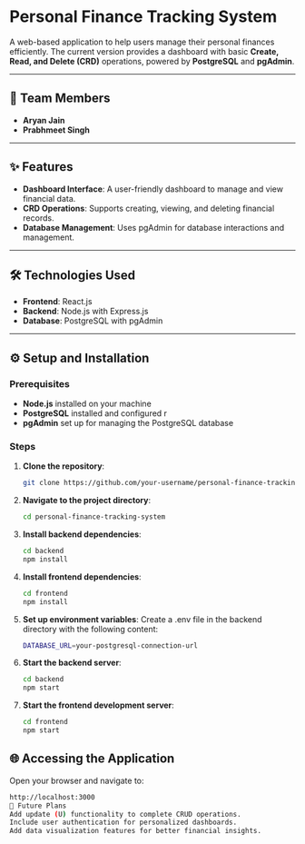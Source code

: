 # Personal Finance Tracking System  

A web-based application to help users manage their personal finances efficiently. The current version provides a dashboard with basic **Create, Read, and Delete (CRD)** operations, powered by **PostgreSQL** and **pgAdmin**.  

---

## 👥 Team Members  

- **Aryan Jain**  
- **Prabhmeet Singh**  

---

## ✨ Features  

- **Dashboard Interface**: A user-friendly dashboard to manage and view financial data.  
- **CRD Operations**: Supports creating, viewing, and deleting financial records.  
- **Database Management**: Uses pgAdmin for database interactions and management.  

---

## 🛠️ Technologies Used  

- **Frontend**: React.js  
- **Backend**: Node.js with Express.js  
- **Database**: PostgreSQL with pgAdmin  

---

## ⚙️ Setup and Installation  

### Prerequisites  

- **Node.js** installed on your machine  
- **PostgreSQL** installed and configured  r
- **pgAdmin** set up for managing the PostgreSQL database  

### Steps  

1. **Clone the repository**:  
   ```bash  
   git clone https://github.com/your-username/personal-finance-tracking-system.git  
2. **Navigate to the project directory**:  
   ```bash  
   cd personal-finance-tracking-system  
3. **Install backend dependencies**:  
   ```bash  
   cd backend
   npm install  
4. **Install frontend dependencies**:  
   ```bash  
   cd frontend
   npm install  
5. **Set up environment variables**:
   Create a .env file in the backend directory with the following content:
   ```bash  
   DATABASE_URL=your-postgresql-connection-url  
6. **Start the backend server**:  
   ```bash  
   cd backend
   npm start 
7. **Start the frontend development server**:  
   ```bash  
   cd frontend
   npm start
## 🌐 Accessing the Application
   Open your browser and navigate to:
   ```bash
   http://localhost:3000
🚀 Future Plans
Add update (U) functionality to complete CRUD operations.
Include user authentication for personalized dashboards.
Add data visualization features for better financial insights.
